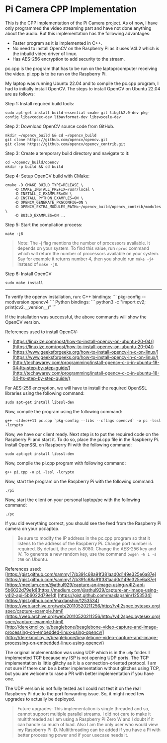 # Pi Camera CPP Implementation

This is the CPP implementation of the Pi Camera project. As of now, I have only programmed the video streaming part and have not done anything about the audio. But this implementation has the following advantages:

- Faster program as it is implemented in C++.
- No need to install OpenCV on the Raspberry Pi as it uses V4L2 which is the inbuild video driver of linux.
- Has AES-256 encryption to add security to the stream.

pc.cpp is the program that has to be run on the laptop/computer receiving the video. pi.cpp is to be run on the Raspberry Pi.

My laptop was running Ubuntu 22.04 and to compile the pc.cpp program, I had to initially install OpenCV. The steps to install OpenCV on Ubuntu 22.04 are as follows:

Step 1: Install required build tools:

```
sudo apt-get install build-essential cmake git libgtk2.0-dev pkg-config libavcodec-dev libavformat-dev libswscale-dev
```

Step 2: Download OpenCV source code from GitHub.

```
mkdir ~/opencv_build && cd ~/opencv_build
git clone https://github.com/opencv/opencv.git
git clone https://github.com/opencv/opencv_contrib.git
```

Step 3: Create a temporary build directory and navigate to it:

```
cd ~/opencv_build/opencv
mkdir -p build && cd build
```

Step 4: Setup OpenCV build with CMake:

```
cmake -D CMAKE_BUILD_TYPE=RELEASE \
    -D CMAKE_INSTALL_PREFIX=/usr/local \
    -D INSTALL_C_EXAMPLES=ON \
    -D INSTALL_PYTHON_EXAMPLES=ON \
    -D OPENCV_GENERATE_PKGCONFIG=ON \
    -D OPENCV_EXTRA_MODULES_PATH=~/opencv_build/opencv_contrib/modules \
    -D BUILD_EXAMPLES=ON ..
```

Step 5: Start the compilation process:

```
make -j8
```

> Note: The -j flag mentions the number of processors available. It depends on your system. To find this value, run `nproc` command which will return the number of processors available on your system. Say for example it returns number 4, then you should run `make -j4` instead of `make -j8`.

Step 6: Install OpenCV

```
sudo make install
```

<hr/>
To verify the opencv installation, run:
C++ bindings:
```
pkg-config --modversion opencv4
```
Python bindings:
```
python3 -c "import cv2; print(cv2.__version__)"
```

If the installation was successful, the above commands will show the OpenCV version.

References used to install OpenCV:

- [https://linuxize.com/post/how-to-install-opencv-on-ubuntu-20-04/](https://linuxize.com/post/how-to-install-opencv-on-ubuntu-20-04/)
- [https://www.geeksforgeeks.org/how-to-install-opencv-in-c-on-linux/](https://www.geeksforgeeks.org/how-to-install-opencv-in-c-on-linux/)
- [http://techawarey.com/programming/install-opencv-c-c-in-ubuntu-18-04-lts-step-by-step-guide/](http://techawarey.com/programming/install-opencv-c-c-in-ubuntu-18-04-lts-step-by-step-guide/)

For AES-256 encryption, we will have to install the required OpenSSL libraries using the following command:

```
sudo apt-get install libssl-dev
```

Now, compile the program using the following command:

```
g++ -std=c++11 pc.cpp `pkg-config --libs --cflags opencv4` -o pc -lssl -lcrypto
```

Now, we have our client ready. Next step is to put the required code on the Raspberry Pi and start it. To do so, place the pi.cpp file in the Raspberry Pi. Install OpenSSL on Raspberry Pi with the following command:

```
sudo apt-get install libssl-dev
```

Now, compile the pi.cpp program with following command:

```
g++ pi.cpp -o pi -lssl -lcrypto
```

Now, start the program on the Raspberry Pi with the following command:

```
./pi
```

Now, start the client on your personal laptop/pc with the following command:

```
./pc
```

If you did everything correct, you should see the feed from the Raspberry Pi camera on your pc/laptop.

> Be sure to modify the IP address in the pc.cpp program so that it listens to the address of the Raspberry Pi. Change port number is required. By default, the port is 8080. Change the AES-256 key and IV. To generate a new random key, use the command `pwgen -N 1 -s 256` on Ubuntu.

References used:
[https://gist.github.com/sammy17/b391c68a91f381aad0d149e325e6a87e](https://gist.github.com/sammy17/b391c68a91f381aad0d149e325e6a87e)
[https://medium.com/@athul929/capture-an-image-using-v4l2-api-5b6022d79e1d](https://medium.com/@athul929/capture-an-image-using-v4l2-api-5b6022d79e1d)
[https://gist.github.com/maxlapshin/1253534](https://gist.github.com/maxlapshin/1253534)
[https://web.archive.org/web/20110520211256/http://v4l2spec.bytesex.org/spec/capture-example.html](https://web.archive.org/web/20110520211256/http://v4l2spec.bytesex.org/spec/capture-example.html)
[http://derekmolloy.ie/beaglebone/beaglebone-video-capture-and-image-processing-on-embedded-linux-using-opencv/](http://derekmolloy.ie/beaglebone/beaglebone-video-capture-and-image-processing-on-embedded-linux-using-opencv/)

The original implementation was using UDP which is in the `udp` folder. I implemented TCP because my ISP is not opening UDP ports. The TCP implementation is little glitchy as it is a connection-oriented protocol. I am not sure if there can be a better implementation without glitches using TCP, but you are welcome to rase a PR with better implementation if you have one.

The UDP version is not fully tested as I could not test it on the real Raspberry Pi due to the port forwarding issue. So, it might need few upgrades to actually be deployed.

> Future upgrades: This implementation is single threaded and so, cannot support multiple parallel streams. I did not care to make it multithreaded as I am using a Raspberry Pi Zero W and I doubt if it can handle so much of load. Also I am the only user who would view my Raspberry Pi :D. Multithreading can be added if you have a Pi with better processing power and if your usecase needs it.
